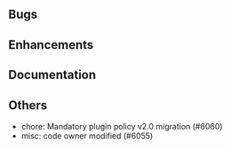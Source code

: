 ## Bugs
## Enhancements
## Documentation
## Others
- chore: Mandatory plugin policy v2.0 migration (#6060)
- misc: code owner modified (#6055)
